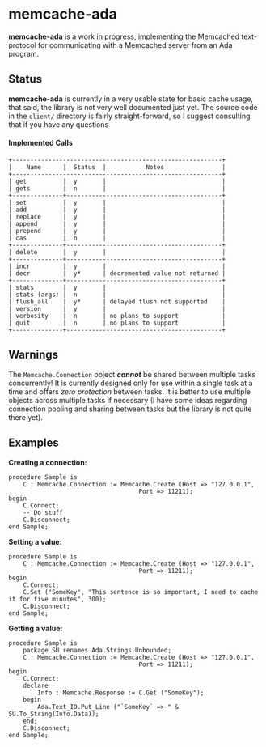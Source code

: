 memcache-ada
============

**memcache-ada** is a work in progress, implementing the Memcached text-protocol
for communicating with a Memcached server from an Ada program.

Status
------

**memcache-ada** is currently in a very usable state for basic cache usage, that
said, the library is not very well documented just yet. The source code in the `client/`
directory is fairly straight-forward, so I suggest consulting that if you have any
questions

#### Implemented Calls

    +----------------------------------------------------------+
    |    Name      |  Status  |           Notes                |
    +----------------------------------------------------------+
    | get          |  y       |                                |
    | gets         |  n       |                                |
    +--------------+-------------------------------------------+
    | set          |  y       |                                |
    | add          |  y       |                                |
    | replace      |  y       |                                |
    | append       |  y       |                                |
    | prepend      |  y       |                                |
    | cas          |  n       |                                |
    +--------------+-------------------------------------------+
    | delete       |  y       |                                |
    +--------------+-------------------------------------------+
    | incr         |  y       |                                |
    | decr         |  y*      | decremented value not returned |
    +--------------+-------------------------------------------+
    | stats        |  y       |                                |
    | stats (args) |  n       |                                |
    | flush_all    |  y*      | delayed flush not supported    |
    | version      |  y       |                                |
    | verbosity    |  n       | no plans to support            |
    | quit         |  n       | no plans to support            |
    +--------------+-------------------------------------------+

Warnings
--------

The `Memcache.Connection` object ***cannot*** be shared between multiple tasks
concurrently! It is currently designed only for use within a single task at a
time and offers *zero protection* between tasks. It is better to use multiple
objects across multiple tasks if necessary (I have some ideas regarding connection
pooling and sharing between tasks but the library is not quite there yet).


Examples
--------

**Creating a connection:**

    procedure Sample is
        C : Memcache.Connection := Memcache.Create (Host => "127.0.0.1",
                                        Port => 11211);
    begin
        C.Connect;
        -- Do stuff
        C.Disconnect;
    end Sample;


**Setting a value:**

    procedure Sample is
        C : Memcache.Connection := Memcache.Create (Host => "127.0.0.1",
                                        Port => 11211);
    begin
        C.Connect;
        C.Set ("SomeKey", "This sentence is so important, I need to cache it for five minutes", 300);
        C.Disconnect;
    end Sample;


**Getting a value:**

    procedure Sample is
        package SU renames Ada.Strings.Unbounded;
        C : Memcache.Connection := Memcache.Create (Host => "127.0.0.1",
                                        Port => 11211);
    begin
        C.Connect;
        declare
            Info : Memcache.Response := C.Get ("SomeKey");
        begin
            Ada.Text_IO.Put_Line ("`SomeKey` => " & SU.To_String(Info.Data));
        end;
        C.Disconnect;
    end Sample;
